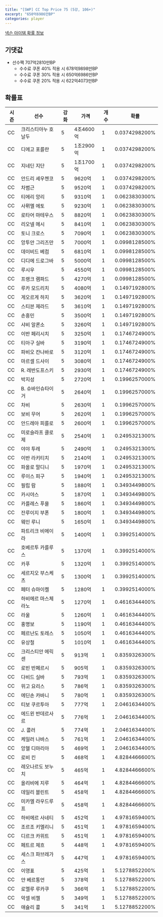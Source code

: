 ```yaml
---
title: "[SWP] CC Top Price 75 (5강, 106+)"
excerpt: "650억6986만BP"
categories: player
---
```

[넥슨 아이템 확률 정보](http://iteminfo.nexon.com/probability/fco?sn=7445)

## 기댓값
- 선수팩 707억2810만BP
  - 수수료 쿠폰 40% 적용 시 678억9898만BP
  - 수수료 쿠폰 30% 적용 시 650억6986만BP
  - 수수료 쿠폰 20% 적용 시 622억4073만BP


## 확률표

|시즌|선수|강화|가격|개수|확률|
|---|---|---|---|---|---|
|CC|크리스티아누 호날두|5|4조4600억|1|0.0374298200%|
|CC|디에고 포를란|5|1조2900억|1|0.0374298200%|
|CC|지네딘 지단|5|1조1700억|1|0.0374298200%|
|CC|안드리 셰우첸코|5|9620억|1|0.0374298200%|
|CC|차범근|5|9520억|1|0.0374298200%|
|CC|티에리 앙리|5|9310억|1|0.0623830300%|
|CC|사뮈엘 에토|5|9230억|1|0.0623830300%|
|CC|로타어 마테우스|5|8820억|1|0.0623830300%|
|CC|리오넬 메시|5|8410억|1|0.0623830300%|
|CC|토니 크로스|5|7090억|1|0.0623830300%|
|CC|앙투안 그리즈만|5|7000억|1|0.0998128500%|
|CC|데이비드 베컴|5|6810억|1|0.0998128500%|
|CC|디디에 드로그바|5|5000억|1|0.0998128500%|
|CC|루시우|5|4550억|1|0.0998128500%|
|CC|프랭크 램파드|5|4270억|1|0.0998128500%|
|CC|루카 모드리치|5|4080억|1|0.1497192800%|
|CC|게오르게 하지|5|3620억|1|0.1497192800%|
|CC|스티븐 제라드|5|3610억|1|0.1497192800%|
|CC|손흥민|5|3500억|1|0.1497192800%|
|CC|샤비 알론소|5|3260억|1|0.1497192800%|
|CC|이반 페리시치|5|3250억|1|0.1746724900%|
|CC|티아구 실바|5|3190억|1|0.1746724900%|
|CC|파비오 칸나바로|5|3120억|1|0.1746724900%|
|CC|마르셀 드사이|5|3080억|1|0.1746724900%|
|CC|R. 레반도프스키|5|2930억|1|0.1746724900%|
|CC|박지성|5|2720억|1|0.1996257000%|
|CC|B. 슈바인슈타이거|5|2640억|1|0.1996257000%|
|CC|차비|5|2630억|1|0.1996257000%|
|CC|보비 무어|5|2620억|1|0.1996257000%|
|CC|안드레아 피를로|5|2600억|1|0.1996257000%|
|CC|미로슬라프 클로제|5|2540억|1|0.2495321300%|
|CC|야야 투레|5|2490억|1|0.2495321300%|
|CC|이반 라키티치|5|2140억|1|0.2495321300%|
|CC|파올로 말디니|5|1970억|1|0.2495321300%|
|CC|루이스 피구|5|1940억|1|0.2495321300%|
|CC|필립 람|5|1880억|1|0.3493449800%|
|CC|카시야스|5|1870억|1|0.3493449800%|
|CC|카를레스 푸욜|5|1860억|1|0.3493449800%|
|CC|잔루이지 부폰|5|1800억|1|0.3493449800%|
|CC|웨인 루니|5|1650억|1|0.3493449800%|
|CC|파트리크 비에이라|5|1400억|1|0.3992514000%|
|CC|호베르투 카를루스|5|1370억|1|0.3992514000%|
|CC|카푸|5|1320억|1|0.3992514000%|
|CC|세르지오 부스케츠|5|1300억|1|0.3992514000%|
|CC|페터 슈마이켈|5|1280억|1|0.3992514000%|
|CC|하비에르 마스체라노|5|1270억|1|0.4616344400%|
|CC|라울|5|1260억|1|0.4616344400%|
|CC|홍명보|5|1190억|1|0.4616344400%|
|CC|페르난도 토레스|5|1050억|1|0.4616344400%|
|CC|유상철|5|1010억|1|0.4616344400%|
|CC|크리스티안 에릭센|5|913억|1|0.8359326300%|
|CC|로빈 반페르시|5|905억|1|0.8359326300%|
|CC|다비드 실바|5|793억|1|0.8359326300%|
|CC|위고 요리스|5|786억|1|0.8359326300%|
|CC|에딘손 카바니|5|780억|1|0.8359326300%|
|CC|티보 쿠르투아|5|777억|1|2.0461634400%|
|CC|에드윈 반데르사르|5|776억|1|2.0461634400%|
|CC|J. 콜러|5|774억|1|2.0461634400%|
|CC|케일러 나바스|5|761억|1|2.0461634400%|
|CC|앙헬 디마리아|5|469억|1|2.0461634400%|
|CC|로비 킨|5|468억|1|4.8284466600%|
|CC|레오나르도 보누치|5|465억|1|4.8284466600%|
|CC|올리비에 지루|5|464억|1|4.8284466600%|
|CC|데일리 블린트|5|458억|1|4.8284466600%|
|CC|미카엘 라우드루프|5|458억|1|4.8284466600%|
|CC|하비에르 사네티|5|452억|1|4.9781659400%|
|CC|조르조 키엘리니|5|451억|1|4.9781659400%|
|CC|디르크 카위트|5|451억|1|4.9781659400%|
|CC|페트르 체흐|5|448억|1|4.9781659400%|
|CC|세스크 파브레가스|5|447억|1|4.9781659400%|
|CC|이영표|5|425억|1|5.1278852200%|
|CC|얀 베르통언|5|378억|1|5.1278852200%|
|CC|로멜루 루카쿠|5|366억|1|5.1278852200%|
|CC|악셀 비첼|5|349억|1|5.1278852200%|
|CC|애슐리 콜|5|341억|1|5.1278852200%|
